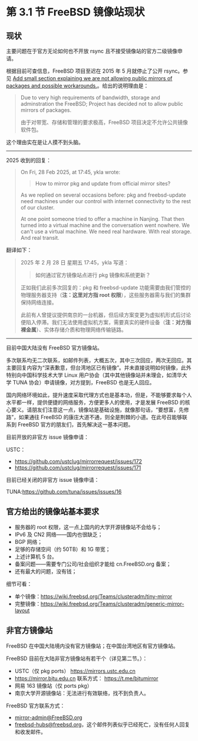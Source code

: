 # 第 3.1 节 FreeBSD 镜像站现状

## 现状

主要问题在于官方无论如何也不开放 rsync 且不接受镜像站的官方二级镜像申请。

根据目前可查信息，FreeBSD 项目至迟在 2015 年 5 月就停止了公开 rsync。参见 [Add small section explaining we are not allowing public mirrors of packages and possible workarounds.](https://reviews.freebsd.org/R9:3418e47d2f6cd8dd04ac934f38d136ba9101a5a8)。给出的说明理由是：

>Due to very high requirements of bandwidth, storage and adminstration the FreeBSD; Project has decided not to allow public mirrors of packages.
>
>由于对带宽、存储和管理的要求极高，FreeBSD 项目决定不允许公共镜像软件包。

这个理由实在是让人摸不到头脑。

---

2025 收到的回复：

>On Fri, 28 Feb 2025, at 17:45, ykla wrote:
>> How to mirror pkg and update from official mirror sites?
>
>As we replied on several occasions before: pkg and freebsd-update need machines under our control with internet connectivity to the rest of our cluster.
>
>At one point someone tried to offer a machine in Nanjing. That then turned into a virtual machine and the conversation went nowhere. We can't use a virtual machine. We need real hardware. With real storage. And real transit.

翻译如下：

>2025 年 2 月 28 日 星期五 17:45，ykla 写道：
>> 如何通过官方镜像站点进行 pkg 镜像和系统更新？
>
>正如我们此前多次回复的：pkg 和 freebsd-update 功能需要由我们管控的物理服务器支持（**注：这里对方指 root 权限**），这些服务器需与我们的集群保持网络连接。
>
>此前有人曾提议提供南京的一台机器，但后续方案变更为虚拟机形式后讨论便陷入停滞。我们无法使用虚拟机方案，需要真实的硬件设备（**注：对方指裸金属**）、实体存储介质和物理网络传输链路。

---

目前中国大陆没有 FreeBSD 官方镜像站。

多次联系均无二次联系，如邮件列表，大概五次，其中三次回应，两次无回应。其主要回复内容为“深表歉意，但台湾地区已有镜像”。并未直接说明如何镜像，此外特别向中国科学技术大学 Linux 用户协会（其中其他镜像站并未理会，如清华大学 TUNA 协会）申请镜像，对方提到，FreeBSD 也是无人回应。

国内网络环境如此，提升速度采取代理方式也是基本功，但是，不能够要求每个人水平都一样，提供便捷的网络服务，方便更多人的使用，才是发展 FreeBSD 的核心要义。请朋友们注意这一点，镜像站是基础设施，就像那句话，“要想富，先修路”，如果通往 FreeBSD 的康庄大道不通，则全是荆棘的小道。在此号召能够联系到 FreeBSD 官方的朋友们，首先解决这一基本问题。

目前开放的非官方 issue 镜像申请：

USTC：

- <https://github.com/ustclug/mirrorrequest/issues/172>
- <https://github.com/ustclug/mirrorrequest/issues/171>

目前已经关闭的非官方 issue 镜像申请：

TUNA:<https://github.com/tuna/issues/issues/16>

## 官方给出的镜像站基本要求

- 服务器的 root 权限，这一点上国内的大学开源镜像站不会给与；
- IPv6 及 CN2 网络——国内也很缺乏；
- BGP 网络；
- 足够的存储空间（约 50TB）和 1G 带宽；
- 上述计算机 5 台。
- 备案问题——需要专门公司/社会组织才能给 cn.FreeBSD.org 备案；
- 还有最大的问题，没有钱；

细节可看：

- 单个镜像：<https://wiki.freebsd.org/Teams/clusteradm/tiny-mirror>
- 完整镜像：<https://wiki.freebsd.org/Teams/clusteradm/generic-mirror-layout>

## 非官方镜像站

FreeBSD 在中国大陆境内没有官方镜像站；在中国台湾地区有官方镜像站。

FreeBSD 目前在大陆非官方镜像站有若干个（详见第二节。）：

- USTC（仅 pkg ports） <https://mirrors.ustc.edu.cn>
- <https://mirror.bjtu.edu.cn> 联系方式： <https://t.me/bjtumirror>
- 网易 163 镜像站（仅 ports pkg）
- 南京大学开源镜像站：无法进行有效联络，找不到负责人。

FreeBSD 官方联系方式：

- [mirror-admin@FreeBSD.org](mailto:mirror-admin@FreeBSD.org)
- [freebsd-hubs@freebsd.org](mailto:freebsd-hubs@freebsd.org)，这个邮件列表似乎已经死亡，没有任何人回复和收发邮件。
